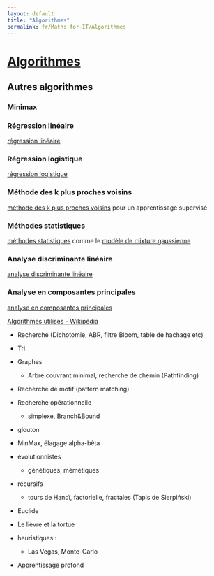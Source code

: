 ```yaml
---
layout: default
title: "Algorithmes"
permalink: fr/Maths-for-IT/Algorithmes
---
```


# [Algorithmes](https://fr.wikipedia.org/wiki/Liste_d%27algorithmes)


## Autres algorithmes

### Minimax

<!---
Dans Problemes mathématiques - Théorie des jeux
===============================================

En revanche, lorsque ce n'est pas possible, comme aux échecs par exemple, il faut avoir recourt à une fonction d'évaluation basée sur l'état actuel des connaissances sur le jeu, en prenant par exemple le nombre de pièces restantes et leurs positions. Cependant, comme la profondeur de l'arbre de recherche reste déterminante pour proposer le meilleur coup à jouer, il existe de nombreuses optimisations possibles à Minimax pour accélérer la recherche. La première d'entre elles est l'**élagage *alpha-bêta*** (*alpha-beta pruning*) qui consiste à ne pas explorer certaines parties de l'arbre si celles-ci sont moins intéressantes que les parties déjà explorées, ce qui permet d'économiser l'évaluation de toutes les positions qui en découlent. Le principe repose sur le fait que chaque joueur cherche à optimiser son propre score, et si l'on sait à un moment donné que l'adversaire possède une meilleure alternative que celle qu'on est en train d'évaluer, alors on peut couper cette partie.

A ajouter en plus
=================

Grâce à l'élagage *alpha-bêta*, on peut chercher à évaluer les positions qui semblent les meilleures en premier, pour cela on effectue d'abord l'algorithme Minimax avec une profondeur de un, puis on effectue Minimax à nouveau avec une profondeur de deux en évaluant les coups les plus intéressants en premier. Même si cela peut sembler contre-intuitif, grâce à l'élagage précédent, ceci améliore considérablement la vitesse de calcul, puisque les meilleurs coups sont évalués en premiers, à chaque exécution de Minimax, une grande partie de l'arbre
--->
### Régression linéaire

[régression linéaire](https://fr.wikipedia.org/wiki/Régression_linéaire)

### Régression logistique

[régression logistique](https://fr.wikipedia.org/wiki/Régression_logistique)

### Méthode des k plus proches voisins

[méthode des k plus proches voisins](https://fr.wikipedia.org/wiki/Méthode_des_k_plus_proches_voisins) pour un apprentissage supervisé

### Méthodes statistiques

[méthodes statistiques](https://fr.wikipedia.org/wiki/Statistique) comme le [modèle de mixture gaussienne](https://fr.wikipedia.org/wiki/Modèle_de_mixture_gaussienne)

### Analyse discriminante linéaire

[analyse discriminante linéaire](https://fr.wikipedia.org/wiki/Analyse_discriminante_linéaire)

### Analyse en composantes principales

[analyse en composantes principales](https://fr.wikipedia.org/wiki/Analyse_en_composantes_principales)



[Algorithmes utilisés - Wikipédia](https://fr.wikipedia.org/wiki/Apprentissage_automatique#Algorithmes_utilis%C3%A9s)


* Recherche (Dichotomie, ABR, filtre Bloom, table de hachage etc)
* Tri
* Graphes

  * Arbre couvrant minimal, recherche de chemin (Pathfinding)
* Recherche de motif (pattern matching)



* Recherche opérationnelle

  * simplexe, Branch&Bound

* glouton

* MinMax, élagage alpha-bêta

* évolutionnistes

  * génétiques, mémétiques

* récursifs

  * tours de Hanoï, factorielle, fractales (Tapis de Sierpiński)

* Euclide

* Le lièvre et la tortue

* heuristiques :

  * Las Vegas, Monte-Carlo

* Apprentissage profond
